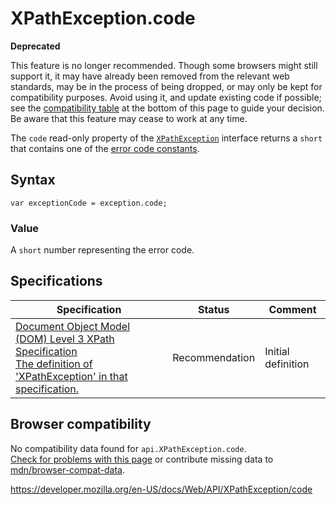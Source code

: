 XPathException.code
===================

**Deprecated**

This feature is no longer recommended. Though some browsers might still support it, it may have already been removed from the relevant web standards, may be in the process of being dropped, or may only be kept for compatibility purposes. Avoid using it, and update existing code if possible; see the [compatibility table](#browser_compatibility) at the bottom of this page to guide your decision. Be aware that this feature may cease to work at any time.

The `code` read-only property of the [`XPathException`](../xpathexception) interface returns a `short` that contains one of the [error code constants](../xpathexception#constants).

Syntax
------

    var exceptionCode = exception.code;

### Value

A `short` number representing the error code.

Specifications
--------------

<table><thead><tr class="header"><th>Specification</th><th>Status</th><th>Comment</th></tr></thead><tbody><tr class="odd"><td><a href="https://www.w3.org/TR/DOM-Level-3-XPath/xpath.html#XPathException">Document Object Model (DOM) Level 3 XPath Specification<br />
<span class="small">The definition of 'XPathException' in that specification.</span></a></td><td><span class="spec-rec">Recommendation</span></td><td>Initial definition</td></tr></tbody></table>

Browser compatibility
---------------------

No compatibility data found for `api.XPathException.code`.  
[Check for problems with this page](#on-github) or contribute missing data to [mdn/browser-compat-data](https://github.com/mdn/browser-compat-data).

<a href="https://developer.mozilla.org/en-US/docs/Web/API/XPathException/code" class="_attribution-link">https://developer.mozilla.org/en-US/docs/Web/API/XPathException/code</a>
